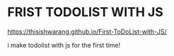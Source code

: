 # FRIST TODOLIST WITH JS

https://thisishwarang.github.io/First-ToDoList-with-JS/

i make todolist with js for the first time!
